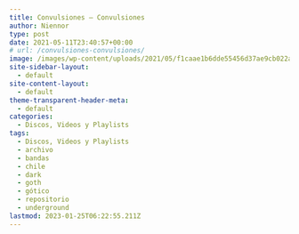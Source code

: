 ```yaml
---
title: Convulsiones – Convulsiones
author: Niennor
type: post
date: 2021-05-11T23:40:57+00:00
# url: /convulsiones-convulsiones/
image: /images/wp-content/uploads/2021/05/f1caae1b6dde55456d37ae9cb022a267.webp
site-sidebar-layout:
  - default
site-content-layout:
  - default
theme-transparent-header-meta:
  - default
categories:
  - Discos, Videos y Playlists
tags:
  - Discos, Videos y Playlists
  - archivo
  - bandas
  - chile
  - dark
  - goth
  - gótico
  - repositorio
  - underground
lastmod: 2023-01-25T06:22:55.211Z
---
```

<figure class="wp-block-embed is-type-rich is-provider-soundcloud wp-block-embed-soundcloud wp-embed-aspect-4-3 wp-has-aspect-ratio">

<div class="wp-block-embed__wrapper">
</div></figure>
